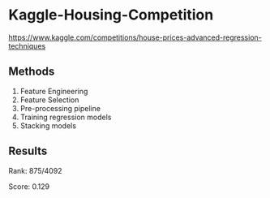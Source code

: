 # Kaggle-Housing-Competition
https://www.kaggle.com/competitions/house-prices-advanced-regression-techniques

## Methods
1. Feature Engineering
2. Feature Selection
3. Pre-processing pipeline
4. Training regression models
5. Stacking models

## Results
Rank: 875/4092

Score: 0.129
